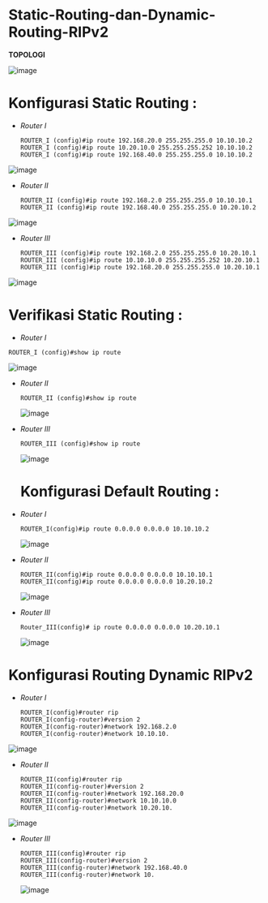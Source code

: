 # Static-Routing-dan-Dynamic-Routing-RIPv2

**TOPOLOGI**

![image](https://github.com/eopaleto/Static-Routing-dan-Dynamic-Routing-RIPv2/assets/126212773/c27ab479-ac00-4080-a320-29f364133107)

# Konfigurasi Static Routing :
- *Router I*
  
  ```
  ROUTER_I (config)#ip route 192.168.20.0 255.255.255.0 10.10.10.2
  ROUTER_I (config)#ip route 10.20.10.0 255.255.255.252 10.10.10.2
  ROUTER_I (config)#ip route 192.168.40.0 255.255.255.0 10.10.10.2
  ```
![image](https://github.com/eopaleto/Static-Routing-dan-Dynamic-Routing-RIPv2/assets/126212773/95d055d7-436c-45be-8f25-a848b5f8345e)

- *Router II*
  
  ```
  ROUTER_II (config)#ip route 192.168.2.0 255.255.255.0 10.10.10.1
  ROUTER_II (config)#ip route 192.168.40.0 255.255.255.0 10.20.10.2
  ```
![image](https://github.com/eopaleto/Static-Routing-dan-Dynamic-Routing-RIPv2/assets/126212773/b4744f22-cef5-46df-a7b8-e7b876707a54)

- *Router III*
  
  ```
  ROUTER_III (config)#ip route 192.168.2.0 255.255.255.0 10.20.10.1
  ROUTER_III (config)#ip route 10.10.10.0 255.255.255.252 10.20.10.1
  ROUTER_III (config)#ip route 192.168.20.0 255.255.255.0 10.20.10.1
  ```
![image](https://github.com/eopaleto/Static-Routing-dan-Dynamic-Routing-RIPv2/assets/126212773/d2dd55fe-640a-408f-ad17-854fce7129ab)

  # Verifikasi Static Routing :

  - *Router I*
  
  ```
  ROUTER_I (config)#show ip route
  ```
![image](https://github.com/eopaleto/Static-Routing-dan-Dynamic-Routing-RIPv2/assets/126212773/08228897-0b68-4a43-a4aa-e817495cff6f)

- *Router II*
  
  ```
  ROUTER_II (config)#show ip route
  ```
  ![image](https://github.com/eopaleto/Static-Routing-dan-Dynamic-Routing-RIPv2/assets/126212773/b0628a07-5d1b-45d2-9c89-16b016ed8ecd)

- *Router III*
  
  ```
  ROUTER_III (config)#show ip route
  ```
  ![image](https://github.com/eopaleto/Static-Routing-dan-Dynamic-Routing-RIPv2/assets/126212773/6173574c-3af2-483b-ac42-3a6d6050ac8b)

    # Konfigurasi Default Routing :

- *Router I*
  
  ```
  ROUTER_I(config)#ip route 0.0.0.0 0.0.0.0 10.10.10.2
  ```
  ![image](https://github.com/eopaleto/Static-Routing-dan-Dynamic-Routing-RIPv2/assets/126212773/1bc56723-7097-4b55-bf51-70432533213a)

- *Router II*
  
  ```
  ROUTER_II(config)#ip route 0.0.0.0 0.0.0.0 10.10.10.1
  ROUTER_II(config)#ip route 0.0.0.0 0.0.0.0 10.20.10.2
  ```
  ![image](https://github.com/eopaleto/Static-Routing-dan-Dynamic-Routing-RIPv2/assets/126212773/07e4c43d-776d-4ba4-8a35-3c3b4541485d)

- *Router III*
  
  ```
  Router_III(config)# ip route 0.0.0.0 0.0.0.0 10.20.10.1
  ```
  ![image](https://github.com/eopaleto/Static-Routing-dan-Dynamic-Routing-RIPv2/assets/126212773/45df3ff8-a0be-4b66-97bd-68edd87dfd9b)

# Konfigurasi Routing Dynamic RIPv2

- *Router I*
  
  ```
  ROUTER_I(config)#router rip
  ROUTER_I(config-router)#version 2
  ROUTER_I(config-router)#network 192.168.2.0
  ROUTER_I(config-router)#network 10.10.10.
  ```
![image](https://github.com/eopaleto/Static-Routing-dan-Dynamic-Routing-RIPv2/assets/126212773/8a51d8a8-8bad-4481-89f0-229873c7749e)

- *Router II*
  
  ```
  ROUTER_II(config)#router rip
  ROUTER_II(config-router)#version 2
  ROUTER_II(config-router)#network 192.168.20.0
  ROUTER_II(config-router)#network 10.10.10.0
  ROUTER_II(config-router)#network 10.20.10.
  ```
![image](https://github.com/eopaleto/Static-Routing-dan-Dynamic-Routing-RIPv2/assets/126212773/dc8ae109-9979-4980-9fc8-a2607aa6bf1e)

- *Router III*
  
  ```
  ROUTER_III(config)#router rip
  ROUTER_III(config-router)#version 2
  ROUTER_III(config-router)#network 192.168.40.0
  ROUTER_III(config-router)#network 10.
  ```
  ![image](https://github.com/eopaleto/Static-Routing-dan-Dynamic-Routing-RIPv2/assets/126212773/34809126-6402-4f35-843f-92dbeb387766)
